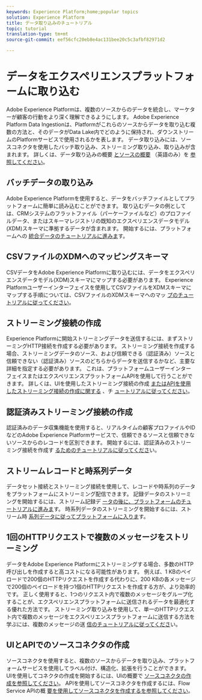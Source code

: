 ```yaml
---
keywords: Experience Platform;home;popular topics
solution: Experience Platform
title: データ取り込みのチュートリアル
topic: tutorial
translation-type: tm+mt
source-git-commit: eef56cfc20eb8e4ac131bee20c5c3afbf82971d2

---
```



# データをエクスペリエンスプラットフォームに取り込む

Adobe Experience Platformは、複数のソースからのデータを統合し、マーケターが顧客の行動をより深く理解できるようにします。 Adobe Experience Platform Data Ingestionは、Platformがこれらのソースからデータを取り込む複数の方法と、そのデータがData Lake内でどのように保持され、ダウンストリームのPlatformサービスで使用されるかを表します。 データ取り込みには、ソースコネクタを使用したバッチ取り込み、ストリーミング取り込み、取り込みが含まれます。 詳しくは、データ取り込みの概要 [とソースの概要](../ingestion/home.md) （英語のみ）を [参照してください](../source-connectors/home.md)。

## バッチデータの取り込み

Adobe Experience Platformを使用すると、データをバッチファイルとしてプラットフォームに簡単に読み込むことができます。 取り込むデータの例としては、CRMシステムのフラットファイル（パーケーファイルなど）のプロファイルデータ、またはスキーマレジストリの既知のエクスペリエンスデータモデル(XDM)スキーマに準拠するデータが含まれます。 開始するには、プラットフォームへの [統合データのチュートリアルに進みま](../ingestion/tutorials/ingest-batch-data.md)す。

## CSVファイルのXDMへのマッピングスキーマ

CSVデータをAdobe Experience Platformに取り込むには、データをエクスペリエンスデータモデル(XDM)スキーマにマップする必要があります。 Experience Platformユーザーインターフェイスを使用してCSVファイルをXDMスキーマにマップする手順については、CSVファイルのXDMスキーマへのマッ [プのチュートリアルに従ってください](../ingestion/tutorials/map-a-csv-file.md)。

## ストリーミング接続の作成

Experience Platformに開始ストリーミングデータを送信するには、まずストリーミングHTTP接続を作成する必要があります。 ストリーミング接続を作成する場合、ストリーミングデータのソース、および信頼できる（認証済み）ソースと信頼できない（認証済み）ソースのどちらからデータを送信するかなど、主要な詳細を指定する必要があります。 これは、プラットフォームユーザーインターフェイスまたはエクスペリエンスプラットフォームAPIを使用して行うことができます。 詳しくは、UIを使用したストリーミング接続の作成 [またはAPIを使用したストリーミング接続の作成に関する](../ingestion/tutorials/create-streaming-connection-ui.md) 、チ [ュートリアルに従ってください](../ingestion/tutorials/create-streaming-connection.md)。

## 認証済みストリーミング接続の作成

認証済みのデータ収集機能を使用すると、リアルタイムの顧客プロファイルやIDなどのAdobe Experience Platformサービスで、信頼できるソースと信頼できないソースからのレコードを区別できます。 開始するには、認証済みのストリーミング接続を作成す [るためのチュートリアルに従ってくださ](../ingestion/tutorials/create-authenticated-streaming-connection.md)い。

## ストリームレコードと時系列データ

データセット接続とストリーミング接続を使用して、レコードや時系列のデータをプラットフォームにストリーミング配信できます。 記録データのストリーミングを開始するには、ストリーム記録デ [ータの後に、プラットフォームのチュートリアルに進みま](../ingestion/tutorials/streaming-record-data.md)す。 時系列データのストリーミングを開始するには、ストリーム時 [系列データに従ってプラットフォームに入りま](../ingestion/tutorials/streaming-time-series-data.md)す。

## 1回のHTTPリクエストで複数のメッセージをストリーミング

データをAdobe Experience Platformにストリーミングする場合、多数のHTTP呼び出しを作成すると高コストになる可能性があります。 例えば、1 KBのペイロードで200個のHTTPリクエストを作成する代わりに、200 KBの各メッセージで200個のペイロードを持つ1個のHTTPリクエストを作成する方が、より効率的です。 正しく使用すると、1つのリクエスト内で複数のメッセージをグループ化することが、エクスペリエンスプラットフォームに送信されるデータを最適化する優れた方法です。 ストリーミング取り込みを使用して、単一のHTTPリクエスト内で複数のメッセージをエクスペリエンスプラットフォームに送信する方法を学ぶには、複数のメッセージの送 [信のチュートリアルに従ってくださ](../ingestion/tutorials/streaming-multiple-messages.md)い。

## UIとAPIでのソースコネクタの作成

ソースコネクタを使用すると、複数のソースからデータを取り込み、プラットフォームサービスを使用してラベル付け、構造化、拡張を行うことができます。 UIを使用してコネクタの作成を開始するには、UIの概要で [ソースコネクタの作成を参照してください](https://www.adobe.io/apis/experienceplatform/home/tutorials/sources-ui-tutorials.html#!api-specification/markdown/narrative/tutorials/sources_tutorial/ui/sources-ui-tutorial.md)。 APIを使用してソースコネクタを作成するには、Flow Service APIの概 [要を使用してソースコネクタを作成するを参照してください](https://www.adobe.io/apis/experienceplatform/home/tutorials/sources-api-tutorials.html#!api-specification/markdown/narrative/tutorials/sources_tutorial/api/sources-api-tutorial.md)。

